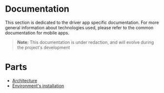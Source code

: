 # Documentation

This section is dedicated to the driver app specific documentation. For more general information about technologies used, please refer to the common documentation for mobile apps.

> **Note:** This documentation is under redaction, and will evolve during the project's development

# Parts

- [Architecture](https://github.com/DriverCity/SPARK/blob/master/src/driver-app/doc/architecture.md)
- [Environment's installation](https://github.com/DriverCity/SPARK/blob/master/src/driver-app/doc/install-environment.md)
